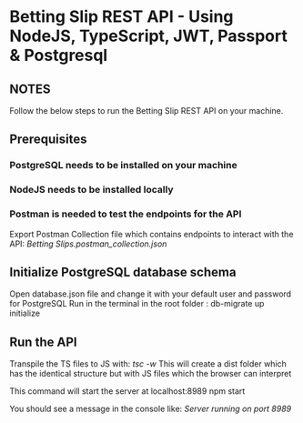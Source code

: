 # Betting Slip REST API - Using NodeJS, TypeScript, JWT, Passport & Postgresql

## NOTES 

Follow the below steps to run the Betting Slip REST API on your machine.

## Prerequisites

### PostgreSQL needs to be installed on your machine
### NodeJS needs to be installed locally
### Postman is needed to test the endpoints for the API
Export Postman Collection file which contains endpoints to interact with the API: *Betting Slips.postman_collection.json*


## Initialize PostgreSQL database schema
Open database.json file and change it with your default user and password for PostgreSQL
Run in the terminal in the root folder : db-migrate up initialize

## Run the API
Transpile the TS files to JS with: *tsc -w*
This will create a dist folder which has the identical structure but with JS files which the browser can interpret

This command will start the server at localhost:8989
npm start

You should see a message in the console like: *Server running on port 8989*

